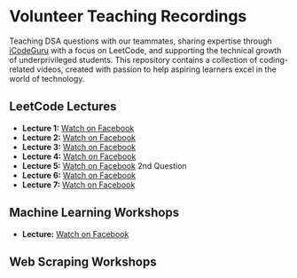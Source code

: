 # Volunteer Teaching Recordings  

Teaching DSA questions with our teammates, sharing expertise through [iCodeGuru](https://www.linkedin.com/company/icode-guru/posts/?feedView=all) with a focus on LeetCode, and supporting the technical growth of underprivileged students. This repository contains a collection of coding-related videos, created with passion to help aspiring learners excel in the world of technology. 

## LeetCode Lectures  
- **Lecture 1:** [Watch on Facebook](https://www.facebook.com/watch/?v=1848412722678920)
- **Lecture 2:** [Watch on Facebook](https://www.facebook.com/share/v/1HcnE3hGkF/)
- **Lecture 3:** [Watch on Facebook](https://www.facebook.com/share/v/15sLoLWrJy/)
- **Lecture 4:** [Watch on Facebook](https://www.facebook.com/share/v/1aLncZ9fXc/)
- **Lecture 5:** [Watch on Facebook](https://www.facebook.com/share/v/16DKnM9eTc/) 2nd Question
- **Lecture 6:** [Watch on Facebook](https://www.facebook.com/share/v/1BuimWsAYb/)
- **Lecture 7:** [Watch on Facebook](https://www.facebook.com/share/v/1AS7H8jc9C/)




## Machine Learning Workshops
  - **Lecture:** [Watch on Facebook](https://www.facebook.com/share/v/1BGwSQ8BSh/)


## Web Scraping Workshops
